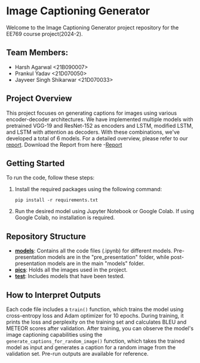# Image Captioning Generator

Welcome to the Image Captioning Generator project repository for the EE769 course project(2024-2).

## Team Members:
- Harsh Agarwal <21B090007>
- Prankul Yadav <21D070050>
- Jayveer Singh Shikarwar <21D070033>

## Project Overview

This project focuses on generating captions for images using various encoder-decoder architectures. We have implemented multiple models with pretrained VGG-19 and ResNet-152 as encoders and LSTM, modified LSTM, and LSTM with attention as decoders. With these combinations, we've developed a total of 6 models. For a detailed overview, please refer to our [report](https://github.com/harshagarwal2k02/Image-Caption-Generator/blob/main/report.pdf).
Download the Report from here -[Report](https://drive.google.com/uc?export=download&id=14K5lsxW8CcMBUuEDl2fo1R0IyIFL6qYC)
## Getting Started

To run the code, follow these steps:

1. Install the required packages using the following command:
    ```
    pip install -r requirements.txt
    ```

2. Run the desired model using Jupyter Notebook or Google Colab. If using Google Colab, no installation is required.

## Repository Structure

- **[models](https://github.com/harshagarwal2k02/Image-Caption-Generator/tree/6176af269ee14cceb71124613cff88338c796d68/models)**: Contains all the code files (.ipynb) for different models. Pre-presentation models are in the "pre_presentation" folder, while post-presentation models are in the main "models" folder.
- **[pics](https://github.com/harshagarwal2k02/Image-Caption-Generator/tree/6176af269ee14cceb71124613cff88338c796d68/pics)**: Holds all the images used in the project.
- **[test](https://github.com/harshagarwal2k02/Image-Caption-Generator/tree/6176af269ee14cceb71124613cff88338c796d68/test)**: Includes models that have been tested.

## How to Interpret Outputs

Each code file includes a `train()` function, which trains the model using cross-entropy loss and Adam optimizer for 10 epochs. During training, it prints the loss and perplexity on the training set and calculates BLEU and METEOR scores after validation. After training, you can observe the model's image captioning capabilities using the `generate_captions_for_random_image()` function, which takes the trained model as input and generates a caption for a random image from the validation set. Pre-run outputs are available for reference.
